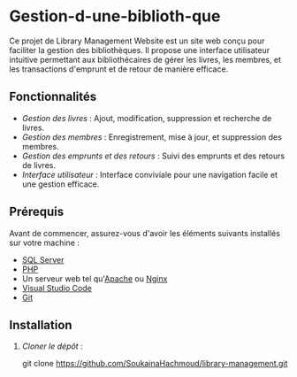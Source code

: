 # Gestion-d-une-biblioth-que
Ce projet de Library Management Website est un site web conçu pour faciliter la gestion des bibliothèques. Il propose une interface utilisateur intuitive permettant aux bibliothécaires de gérer les livres, les membres, et les transactions d'emprunt et de retour de manière efficace. 
## Fonctionnalités

- *Gestion des livres* : Ajout, modification, suppression et recherche de livres.
- *Gestion des membres* : Enregistrement, mise à jour, et suppression des membres.
- *Gestion des emprunts et des retours* : Suivi des emprunts et des retours de livres.
- *Interface utilisateur* : Interface conviviale pour une navigation facile et une gestion efficace.

## Prérequis

Avant de commencer, assurez-vous d'avoir les éléments suivants installés sur votre machine :

- [SQL Server](https://www.microsoft.com/fr-fr/sql-server/sql-server-downloads)
- [PHP](https://www.php.net/downloads)
- Un serveur web tel qu'[Apache](https://httpd.apache.org/download.cgi) ou [Nginx](https://nginx.org/en/download.html)
- [Visual Studio Code](https://code.visualstudio.com/Download)
- [Git](https://git-scm.com/downloads)

## Installation

1. *Cloner le dépôt* :

   git clone 
https://github.com/SoukainaHachmoud/library-management.git 
